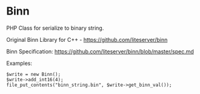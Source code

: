 Binn
====

PHP Class for serialize to binary string.

Original Binn Library for C++ - https://github.com/liteserver/binn

Binn Specification: https://github.com/liteserver/binn/blob/master/spec.md

Examples:
```
$write = new Binn();
$write->add_int16(4);
file_put_contents("binn_string.bin", $write->get_binn_val());
```
